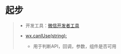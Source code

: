 # 起步
>* 开发工具：[微信开发者工具](https://developers.weixin.qq.com/miniprogram/dev/devtools/download.html)  
>
>
>* [wx.canIUse(string):](https://developers.weixin.qq.com/miniprogram/dev/api/base/wx.canIUse.html)
>   * 用于判断API，回调，参数，组件是否可用
